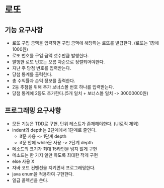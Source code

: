# 로또

## 기능 요구사항

* 로또 구입 금액을 입력하면 구입 금액에 해당하는 로또를 발급한다. (로또는 1장에 1000원)
* 로또 번호를 구입 금액 갯수만큼 발행한다.
* 발행한 로또 번호는 오름 차순으로 정렬되어야한다.
* 지난 주 당첨 번호를 입력받는다.
* 당첨 통계를 출력한다.
* 총 수익률과 손익 정보를 출력한다.
* 2등 추첨을 위해 추가 보너스볼 번호 하나를 입력받는다.
* 당첨 통계에 2등도 추가한다.(5개 일치 + 보너스볼 일치 -> 30000000원)

## 프로그래밍 요구사항 
* 모든 기능은 TDD로 구현, 단위 테스트가 존재해야한다. (UI로직 제외)
* indent의 depth는 2단계에서 1단계로 줄인다.
    * if문 사용 -> 1단계 depth
    * if문 안에 while문 사용 -> 2단계 depth
* 메소드의 크기가 최대 15라인을 넘지 않게 구현
* 메소드는 한 가지 일만 하도록 최대한 작게 구현
* else 사용 X
* 자바 코드 컨벤션을 지키면서 프로그래밍한다.
* java enum을 적용하여 구현한다.
* 일급 콜렉션을 쓴다.


